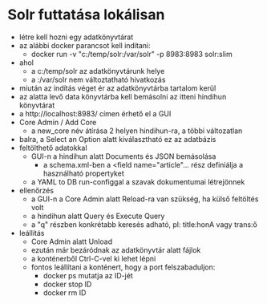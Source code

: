 # Solr futtatása lokálisan

- létre kell hozni egy adatkönyvtárat
- az alábbi docker parancsot kell indítani:
  - docker run -v "c:/temp/solr:/var/solr" -p 8983:8983 solr:slim
- ahol
  - a c:/temp/solr az adatkönyvtárunk helye
  - a :/var/solr nem változtatható hivatkozás
- miután az indítás véget ér az adatkönyvtárba tartalom kerül
- az alatta levő data könyvtárba kell bemásolni az itteni hindihun könyvtárat
- a http://localhost:8983/ címen érhető el a GUI
- Core Admin / Add Core
  - a new_core név átírása 2 helyen hindihun-ra, a többi változatlan
- balra, a Select an Option alatt kiválasztható ez az adatbázis
- feltölthető adatokkal
  - GUI-n a hindihun alatt Documents és JSON bemásolása
    - a schema.xml-ben a &lt;field name="article"... rész definiálja a használható propertyket
  - a YAML to DB run-configgal a szavak dokumentumai létrejönnek
- ellenőrzés
  - a GUI-n a Core Admin alatt Reload-ra van szükség, ha külső feltöltés volt
  - a hindihun alatt Query és Execute Query
  - a "q" részben konkrétabb keresés adható, pl: title:honA vagy trans:ő
- leállítás
  - Core Admin alatt Unload
  - ezután már bezáródnak az adatkönyvtár alatt fájlok
  - a konténerből Ctrl-C-vel ki lehet lépni
  - fontos leállítani a konténert, hogy a port felszabaduljon:
    - docker ps mutatja az ID-jét
    - docker stop ID
    - docker rm ID
